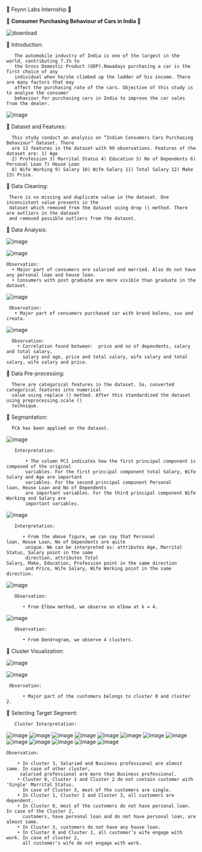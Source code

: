 
💭 Feynn Labs Internship 💭



🚓 <b> Consumer Purchasing Behaviour of Cars in India </b> 🚕



![download](https://github.com/ShyamashreeGhorai1/Consumer-Purchasing-Behaviour-of-Cars-in-India/assets/131132617/d251d694-91a0-4ef5-95f4-ab7a184b5369)


 🌱 Introduction:

       The automobile industry of India is one of the largest in the world, contributing 7.1% to
       the Gross Domestic Product (GDP).Nowadays purchasing a car is the first choice of any 
       individual when he/she climbed up the ladder of his income. There are many factors that may
       affect the purchasing rate of the cars. Objective of this study is to analyse the consumer
       behaviour for purchasing cars in India to improve the car sales from the dealer.


 ![image](https://github.com/ShyamashreeGhorai1/Consumer-Purchasing-Behaviour-of-Cars-in-India/assets/131132617/8b1b2a04-c883-4529-9ae3-4f30b04e3d1f)
    
🌱 Dataset and Features:

      This study conduct an analysis on “Indian Consumers Cars Purchasing Behaviour” dataset. There
      are 13 features in the dataset with 99 observations. Features of the dataset are: 1) Age 
      2) Profession 3) Marrital Status 4) Education 5) No of Dependents 6) Personal Loan 7) House Loan 
      8) Wife Working 9) Salary 10) Wife Salary 11) Total Salary 12) Make 13) Price. 
      
🌱 Data Cleaning:

     There is no missing and duplicate value in the dataset. One inconsistent value presents in the
     dataset which removed from the dataset using drop () method. There are outliers in the dataset 
     and removed possible outliers from the dataset.

 🌱 Data Analysis:

   ![image](https://github.com/ShyamashreeGhorai1/Consumer-Purchasing-Behaviour-of-Cars-in-India/assets/131132617/dc368163-0f26-4aad-bdba-830694124961)
   
   ![image](https://github.com/ShyamashreeGhorai1/Consumer-Purchasing-Behaviour-of-Cars-in-India/assets/131132617/280c2aad-311a-43db-9b56-6ed0ea29028c)

    Observation:
      • Major part of consumers are salaried and married. Also do not have any personal loan and house loan.
      • Consumers with post graduate are more visible than graduate in the dataset.

   ![image](https://github.com/ShyamashreeGhorai1/Consumer-Purchasing-Behaviour-of-Cars-in-India/assets/131132617/b0a30950-7fe0-4972-bb6b-4700445a635c)

     Observation:
       • Major part of consumers purchased car with brand baleno, suv and creata.

   ![image](https://github.com/ShyamashreeGhorai1/Consumer-Purchasing-Behaviour-of-Cars-in-India/assets/131132617/2d72168b-2cc0-4e1c-bb75-9cfad455bbfb)

      Observation:
        • Correlation found between:  price and no of dependents, salary and total salary, 
          salary and age, price and total salary, wife salary and total salary, wife salary and price.

🌱 Data Pre-processing:

      There are categorical features in the dataset. So, converted categorical features into numerical
      value using replace () method. After this standardized the dataset using preprocessing.scale ()
      technique.

 🌱 Segmantation:

      PCA has been applied on the dataset. 

   ![image](https://github.com/ShyamashreeGhorai1/Consumer-Purchasing-Behaviour-of-Cars-in-India/assets/131132617/18197ba0-328d-4dae-9d6f-8cee4fe66dbc)

       Interpretation:

           • The column PC1 indicates how the first principal component is composed of the original 
           variables. For the first principal component total Salary, Wife Salary and Age are important
           variables. For the second principal component Personal loan, House Loan and No of Dependents
           are important variables. For the third principal component Wife Working and Salary are 
           important variables.
   ![image](https://github.com/ShyamashreeGhorai1/Consumer-Purchasing-Behaviour-of-Cars-in-India/assets/131132617/d452fcb5-95d4-42a8-b45f-ce3535062cd8)

       Interpretation:

          • From the above figure, we can say that Personal loan, House Loan, No of Dependents are quite
           unique. We can be interpreted as: attributes Age, Marrital Status, Salary point in the same 
           direction, attributes Total Salary, Make, Education, Profession point in the same direction 
           and Price, Wife Salary, Wife Working point in the same direction.

   ![image](https://github.com/ShyamashreeGhorai1/Consumer-Purchasing-Behaviour-of-Cars-in-India/assets/131132617/39cd9f8b-cc47-48de-b183-836934d8200a)

       Observation:

          • From Elbow method, we observe an elbow at k = 4.

   ![image](https://github.com/ShyamashreeGhorai1/Consumer-Purchasing-Behaviour-of-Cars-in-India/assets/131132617/ce40e5a5-a055-4936-b4f8-6463dd4facce)

       Observation:

          • From Dendrogram, we observe 4 clusters. 


   🌱 Cluster Visualization:
    
   ![image](https://github.com/ShyamashreeGhorai1/Consumer-Purchasing-Behaviour-of-Cars-in-India/assets/131132617/9202865a-5c38-486d-8aad-8c0f202b691a)

   ![image](https://github.com/ShyamashreeGhorai1/Consumer-Purchasing-Behaviour-of-Cars-in-India/assets/131132617/ab06a52a-1862-4642-a8d5-f2bea178b0dd)

     Observation:

          • Major part of the customers belongs to cluster 0 and cluster 2.

 
 🌱 Selecting Target Segment:

       Cluster Interpretation:

  ![image](https://github.com/ShyamashreeGhorai1/Consumer-Purchasing-Behaviour-of-Cars-in-India/assets/131132617/75fb1502-8555-4e0a-bf11-6d016d677efd)
  ![image](https://github.com/ShyamashreeGhorai1/Consumer-Purchasing-Behaviour-of-Cars-in-India/assets/131132617/8be312b0-9545-4a63-99f3-eb24775c72f0)
  ![image](https://github.com/ShyamashreeGhorai1/Consumer-Purchasing-Behaviour-of-Cars-in-India/assets/131132617/2b30b539-1ac6-4ddf-902e-d10b61a89289)
  ![image](https://github.com/ShyamashreeGhorai1/Consumer-Purchasing-Behaviour-of-Cars-in-India/assets/131132617/eaf05b49-fb7c-4359-8733-41f08b40eada)
  ![image](https://github.com/ShyamashreeGhorai1/Consumer-Purchasing-Behaviour-of-Cars-in-India/assets/131132617/3f71575b-76c5-4230-aba0-f9269f50940b)
  ![image](https://github.com/ShyamashreeGhorai1/Consumer-Purchasing-Behaviour-of-Cars-in-India/assets/131132617/e6aa00bb-063d-4531-aa65-3770432f5a67)
  ![image](https://github.com/ShyamashreeGhorai1/Consumer-Purchasing-Behaviour-of-Cars-in-India/assets/131132617/b8859917-4e29-4280-9f7b-b667813b823e)
  ![image](https://github.com/ShyamashreeGhorai1/Consumer-Purchasing-Behaviour-of-Cars-in-India/assets/131132617/fc17a4a5-9b21-4730-8480-759003c62400)
  ![image](https://github.com/ShyamashreeGhorai1/Consumer-Purchasing-Behaviour-of-Cars-in-India/assets/131132617/ab2bb4bd-4a34-45da-b160-9af7b8619ba1)
  ![image](https://github.com/ShyamashreeGhorai1/Consumer-Purchasing-Behaviour-of-Cars-in-India/assets/131132617/22fd45d7-3590-4d78-9846-2a80490e6c45)
  ![image](https://github.com/ShyamashreeGhorai1/Consumer-Purchasing-Behaviour-of-Cars-in-India/assets/131132617/961aa476-dd8e-48b7-8a34-9aaa082613ac)
  ![image](https://github.com/ShyamashreeGhorai1/Consumer-Purchasing-Behaviour-of-Cars-in-India/assets/131132617/104404b8-3af8-4924-b8d9-811eeae65f28)
  ![image](https://github.com/ShyamashreeGhorai1/Consumer-Purchasing-Behaviour-of-Cars-in-India/assets/131132617/1f21d7a9-2f39-4621-8e54-db3e7e595f87)

    Observation:

        • In cluster 3, Salaried and Business professional are almost same. In case of other cluster,
         salaried professional are more than Business professional.
        • Cluster 0, Cluster 1 and Cluster 2 do not contain customer with 'Single' Marrital Status. 
          In case of Cluster 3, most of the customers are single.
        • In Cluster 1, Cluster 2 and Cluster 3, all customers are dependent.
        • In Cluster 0, most of the customers do not have personal loan. In case of the Cluster 2,
          customers, have personal loan and do not have personal loan, are almost same.
        • In Cluster 3, customers do not have any house loan.
        • In Cluster 0 and Cluster 1, all customer’s wife engage with work. In case of cluster 2, 
          all customer's wife do not engage with work.
 
